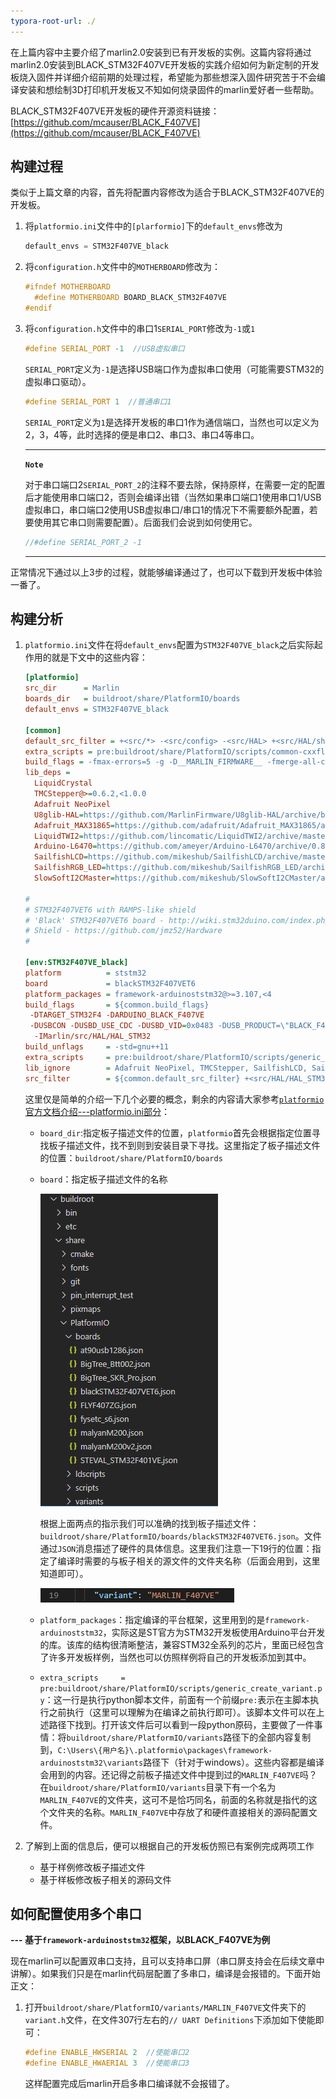 ```yaml
---
typora-root-url: ./
---
```


在上篇内容中主要介绍了marlin2.0安装到已有开发板的实例。这篇内容将通过marlin2.0安装到BLACK_STM32F407VE开发板的实践介绍如何为新定制的开发板烧入固件并详细介绍前期的处理过程，希望能为那些想深入固件研究苦于不会编译安装和想绘制3D打印机开发板又不知如何烧录固件的marlin爱好者一些帮助。

BLACK_STM32F407VE开发板的硬件开源资料链接：[https://github.com/mcauser/BLACK_F407VE](https://github.com/mcauser/BLACK_F407VE)

## 构建过程

类似于上篇文章的内容，首先将配置内容修改为适合于BLACK_STM32F407VE的开发板。

1. 将`platformio.ini`文件中的`[plarformio]`下的`default_envs`修改为

   ```python
   default_envs = STM32F407VE_black
   ```

2. 将`configuration.h`文件中的`MOTHERBOARD`修改为：

   ```c++
   #ifndef MOTHERBOARD
     #define MOTHERBOARD BOARD_BLACK_STM32F407VE
   #endif
   ```

3. 将`configuration.h`文件中的串口1`SERIAL_PORT`修改为`-1`或`1`

   ```c
   #define SERIAL_PORT -1  //USB虚拟串口
   ```

   `SERIAL_PORT`定义为`-1`是选择USB端口作为虚拟串口使用（可能需要STM32的虚拟串口驱动）。

   ```c
   #define SERIAL_PORT 1  //普通串口1
   ```

   `SERIAL_PORT`定义为`1`是选择开发板的串口1作为通信端口，当然也可以定义为2，3，4等，此时选择的便是串口2、串口3、串口4等串口。

   -----

   **`Note`**

   对于串口端口2`SERIAL_PORT_2`的注释不要去除，保持原样，在需要一定的配置后才能使用串口端口2，否则会编译出错（当然如果串口端口1使用串口1/USB虚拟串口，串口端口2使用USB虚拟串口/串口1的情况下不需要额外配置，若要使用其它串口则需要配置）。后面我们会说到如何使用它。

   ```c
   //#define SERIAL_PORT_2 -1
   ```

   -----

正常情况下通过以上3步的过程，就能够编译通过了，也可以下载到开发板中体验一番了。

## 构建分析

1. `platformio.ini`文件在将`default_envs`配置为`STM32F407VE_black`之后实际起作用的就是下文中的这些内容：

   ```ini
   [platformio]
   src_dir      = Marlin
   boards_dir   = buildroot/share/PlatformIO/boards
   default_envs = STM32F407VE_black
   
   [common]
   default_src_filter = +<src/*> -<src/config> -<src/HAL> +<src/HAL/shared>
   extra_scripts = pre:buildroot/share/PlatformIO/scripts/common-cxxflags.py
   build_flags = -fmax-errors=5 -g -D__MARLIN_FIRMWARE__ -fmerge-all-constants
   lib_deps =
     LiquidCrystal
     TMCStepper@>=0.6.2,<1.0.0
     Adafruit NeoPixel
     U8glib-HAL=https://github.com/MarlinFirmware/U8glib-HAL/archive/bugfix.zip
     Adafruit_MAX31865=https://github.com/adafruit/Adafruit_MAX31865/archive/master.zip
     LiquidTWI2=https://github.com/lincomatic/LiquidTWI2/archive/master.zip
     Arduino-L6470=https://github.com/ameyer/Arduino-L6470/archive/0.8.0.zip
     SailfishLCD=https://github.com/mikeshub/SailfishLCD/archive/master.zip
     SailfishRGB_LED=https://github.com/mikeshub/SailfishRGB_LED/archive/master.zip
     SlowSoftI2CMaster=https://github.com/mikeshub/SlowSoftI2CMaster/archive/master.zip
     
   #
   # STM32F407VET6 with RAMPS-like shield
   # 'Black' STM32F407VET6 board - http://wiki.stm32duino.com/index.php?title=STM32F407
   # Shield - https://github.com/jmz52/Hardware
   #
   
   [env:STM32F407VE_black]
   platform          = ststm32
   board             = blackSTM32F407VET6
   platform_packages = framework-arduinoststm32@>=3.107,<4
   build_flags       = ${common.build_flags}
    -DTARGET_STM32F4 -DARDUINO_BLACK_F407VE
    -DUSBCON -DUSBD_USE_CDC -DUSBD_VID=0x0483 -DUSB_PRODUCT=\"BLACK_F407VE\"
     -IMarlin/src/HAL/HAL_STM32
   build_unflags     = -std=gnu++11
   extra_scripts     = pre:buildroot/share/PlatformIO/scripts/generic_create_variant.py
   lib_ignore        = Adafruit NeoPixel, TMCStepper, SailfishLCD, SailfishRGB_LED, SlowSoftI2CMaster, SoftwareSerial
   src_filter        = ${common.default_src_filter} +<src/HAL/HAL_STM32>
   ```

   这里仅是简单的介绍一下几个必要的概念，剩余的内容请大家参考[`platformio`官方文档介绍---platformio.ini部分](https://docs.platformio.org/en/latest/projectconf.html)：

   - `board_dir`:指定板子描述文件的位置，`platformio`首先会根据指定位置寻找板子描述文件，找不到则到安装目录下寻找。这里指定了板子描述文件的位置：`buildroot/share/PlatformIO/boards`
   
   - `board`：指定板子描述文件的名称
   
     ![1582873331192](images\board_path.png)
   
     根据上面两点的指示我们可以准确的找到板子描述文件：`buildroot/share/PlatformIO/boards/blackSTM32F407VET6.json`。文件通过`JSON`消息描述了硬件的具体信息。这里我们注意一下19行的位置：指定了编译时需要的与板子相关的源文件的文件夹名称（后面会用到，这里知道即可）。
   
     ![1582873818202](images/variant_position.png)
   
     
   
   - `platform_packages`：指定编译的平台框架，这里用到的是`framework-arduinoststm32`，实际这是ST官方为STM32开发板使用Arduino平台开发的库。该库的结构很清晰整洁，兼容STM32全系列的芯片，里面已经包含了许多开发板样例，当然也可以仿照样例将自己的开发板添加到其中。
   
   - `extra_scripts     = pre:buildroot/share/PlatformIO/scripts/generic_create_variant.py`：这一行是执行python脚本文件，前面有一个前缀`pre:`表示在主脚本执行之前执行（这里可以理解为在编译之前执行即可）。该脚本文件可以在上述路径下找到。打开该文件后可以看到一段python原码，主要做了一件事情：将`buildroot/share/PlatformIO/variants`路径下的全部内容复制到，`C:\Users\{用户名}\.platformio\packages\framework-arduinoststm32\variants`路径下（针对于windows）。这些内容都是编译会用到的内容。还记得之前板子描述文件中提到过的`MARLIN_F407VE`吗？在`buildroot/share/PlatformIO/variants`目录下有一个名为`MARLIN_F407VE`的文件夹，这可不是恰巧同名，前面的名称就是指代的这个文件夹的名称。`MARLIN_F407VE`中存放了和硬件直接相关的源码配置文件。
   
2. 了解到上面的信息后，便可以根据自己的开发板仿照已有案例完成两项工作

   - 基于样例修改板子描述文件
   - 基于样板修改板子相关的源码文件

## 如何配置使用多个串口

   **--- 基于`framework-arduinoststm32`框架，以BLACK_F407VE为例**

现在marlin可以配置双串口支持，且可以支持串口屏（串口屏支持会在后续文章中讲解）。如果我们只是在marlin代码层配置了多串口，编译是会报错的。下面开始正文：

1. 打开`buildroot/share/PlatformIO/variants/MARLIN_F407VE`文件夹下的`variant.h`文件，在文件307行左右的`// UART Definitions`下添加如下使能即可：

   ```c
   #define ENABLE_HWSERIAL 2  //使能串口2
   #define ENABLE_HWAERIAL 3  //使能串口3
   ```

   这样配置完成后marlin开启多串口编译就不会报错了。

